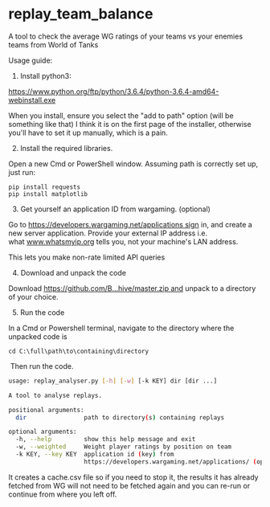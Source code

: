 # replay_team_balance
A tool to check the average WG ratings of your teams vs your enemies teams from World of Tanks

Usage guide:

1. Install python3:

https://www.python.org/ftp/python/3.6.4/python-3.6.4-amd64-webinstall.exe

When you install, ensure you select the "add to path" option (will be something like that) I think it is on the first page of the installer, otherwise you'll have to set it up manually, which is a pain.


2. Install the required libraries.

Open a new Cmd or PowerShell window.
Assuming path is correctly set up, just run:

```
pip install requests
pip install matplotlib
```

 
3. Get yourself an application ID from wargaming. (optional)

Go to https://developers.wargaming.net/applications sign in, and create a new server application. Provide your external IP address i.e. what www.whatsmyip.org tells you, not your machine's LAN address.

This lets you make non-rate limited API queries

 
4. Download and unpack the code

Download https://github.com/B...hive/master.zip and unpack to a directory of your choice.

 
5. Run the code

In a Cmd or Powershell terminal, navigate to the directory where the unpacked code is

```cd C:\full\path\to\containing\directory```

 Then run the code.

```bash
usage: replay_analyser.py [-h] [-w] [-k KEY] dir [dir ...]

A tool to analyse replays.

positional arguments:
  dir                path to directory(s) containing replays

optional arguments:
  -h, --help         show this help message and exit
  -w, --weighted     Weight player ratings by position on team
  -k KEY, --key KEY  application id (key) from
                     https://developers.wargaming.net/applications/ (optional)
```


It creates a cache.csv file so if you need to stop it, the results it has already fetched from WG will not need to be fetched again and you can re-run or continue from where you left off. 

